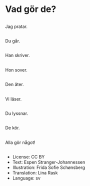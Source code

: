 # Vad gör de?

##
Jag pratar.

##
Du går.

##
Han skriver.

##
Hon sover.

##
Den äter.

##
Vi läser.

##
Du lyssnar.

##
De kör.

##
Alla gör något!

##
* License: CC BY
* Text: Espen Stranger-Johannessen
* Illustration: Frida Sofie Schønsberg
* Translation: Lina Rask
* Language: sv
